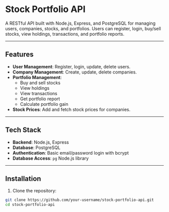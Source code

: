 # Stock Portfolio API

A RESTful API built with Node.js, Express, and PostgreSQL for managing users, companies, stocks, and portfolios. Users can register, login, buy/sell stocks, view holdings, transactions, and portfolio reports.

---

## Features

- **User Management**: Register, login, update, delete users.
- **Company Management**: Create, update, delete companies.
- **Portfolio Management**:
  - Buy and sell stocks
  - View holdings
  - View transactions
  - Get portfolio report
  - Calculate portfolio gain
- **Stock Prices**: Add and fetch stock prices for companies.

---

## Tech Stack

- **Backend**: Node.js, Express
- **Database**: PostgreSQL
- **Authentication**: Basic email/password login with bcrypt
- **Database Access**: `pg` Node.js library

---

## Installation

1. Clone the repository:

```bash
git clone https://github.com/your-username/stock-portfolio-api.git
cd stock-portfolio-api
